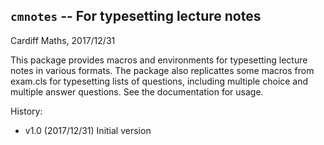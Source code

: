 ## `cmnotes` -- For typesetting lecture notes

Cardiff Maths, 2017/12/31

This package provides macros and environments for typesetting
lecture notes in various formats. The package also replicattes
some macros from exam.cls for typesetting lists of questions, 
including multiple choice and multiple answer questions.
See the documentation for usage.

History:
* v1.0 (2017/12/31) Initial version
